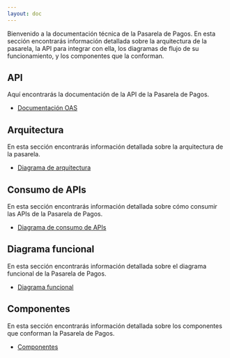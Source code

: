 ```yaml
---
layout: doc
---
```

Bienvenido a la documentación técnica de la Pasarela de Pagos. En esta sección encontrarás información detallada sobre la arquitectura de la pasarela, la API para integrar con ella, los diagramas de flujo de su funcionamiento, y los componentes que la conforman.

## API

Aquí encontrarás la documentación de la API de la Pasarela de Pagos.

- [Documentación OAS]()

## Arquitectura

En esta sección encontrarás información detallada sobre la arquitectura de la pasarela.

- [Diagrama de arquitectura]()

## Consumo de APIs

En esta sección encontrarás información detallada sobre cómo consumir las APIs de la Pasarela de Pagos.

- [Diagrama de consumo de APIs]()

## Diagrama funcional

En esta sección encontrarás información detallada sobre el diagrama funcional de la Pasarela de Pagos.

- [Diagrama funcional]()

## Componentes

En esta sección encontrarás información detallada sobre los componentes que conforman la Pasarela de Pagos.

- [Componentes](componentes/)